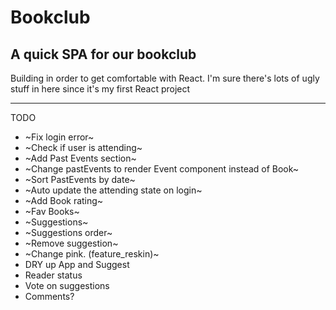 # Bookclub

## A quick SPA for our bookclub

Building in order to get comfortable with React. I'm sure there's lots of ugly stuff in here since it's my first React project

---

TODO

- ~Fix login error~
- ~Check if user is attending~
- ~Add Past Events section~
- ~Change pastEvents to render Event component instead of Book~
- ~Sort PastEvents by date~
- ~Auto update the attending state on login~
- ~Add Book rating~
- ~Fav Books~
- ~Suggestions~
- ~Suggestions order~
- ~Remove suggestion~
- ~Change pink. (feature_reskin)~
- DRY up App and Suggest
- Reader status
- Vote on suggestions
- Comments?